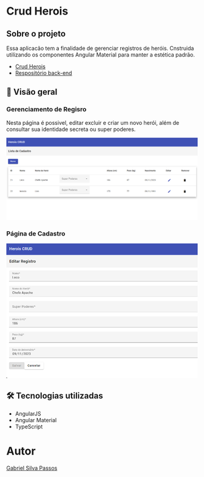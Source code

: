 #  Crud Herois
## Sobre o projeto
  Essa aplicacão tem a finalidade de gerenciar registros de heróis. Cnstruida utilizando os componentes Angular Material para manter a estética padrão. 
<br>
 - [Crud Herois]()
 - [Respositório back-end](https://github.com/GabriellPassos/API-Herois)

## :mag_right: Visão geral
### Gerenciamento de Regisro
  Nesta página é possivel, editar excluir e criar um novo herói, além de consultar sua identidade secreta ou super poderes.
  
![gerenciamento](https://raw.githubusercontent.com/GabriellPassos/assets/main/crudherois/1.PNG)
### Página de Cadastro
  
![cadastro](https://raw.githubusercontent.com/GabriellPassos/assets/main/crudherois/2.PNG) 

## :hammer_and_wrench: Tecnologias utilizadas
- AngularJS
- Angular Material
- TypeScript

# Autor
[Gabriel Silva Passos](https://www.linkedin.com/in/gabrielsilvapassos/)
